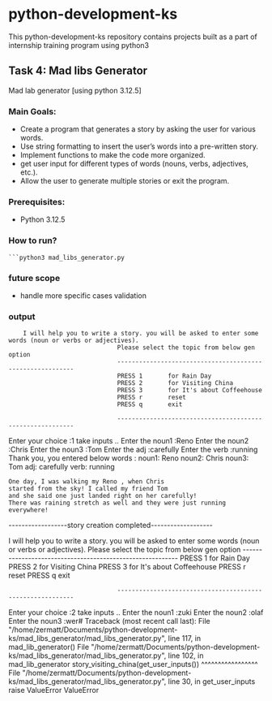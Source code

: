 # python-development-ks
This python-development-ks repository contains projects built as a part of internship training program using python3

## Task 4: Mad libs Generator
Mad lab generator [using python 3.12.5]


### Main Goals:
- Create a program that generates a story by asking the user for various words.
- Use string formatting to insert the user’s words into a pre-written story.
- Implement functions to make the code more organized.
- get user input for different types of words (nouns, verbs, adjectives, etc.).
- Allow the user to generate multiple stories or exit the program.

### Prerequisites:
- Python 3.12.5

### How to run?
    ```python3 mad_libs_generator.py

### future scope
- handle more specific  cases validation

### output

        I will help you to write a story. you will be asked to enter some words (noun or verbs or adjectives).
                                  Please select the topic from below gen option 
                                  ----------------------------------------------------------
                                  PRESS 1       for Rain Day
                                  PRESS 2       for Visiting China
                                  PRESS 3       for It's about Coffeehouse
                                  PRESS r       reset
                                  PRESS q       exit

                                  ----------------------------------------------------------

                                  
Enter your choice :1
take inputs ..
Enter the noun1 :Reno
Enter the noun2 :Chris
Enter the noun3 :Tom
Enter the adj :carefully
Enter the verb :running
Thank you, you entered below words :
noun1: Reno
noun2: Chris
noun3: Tom
adj: carefully
verb: running

    One day, I was walking my Reno , when Chris 
    started from the sky! I called my friend Tom 
    and she said one just landed right on her carefully! 
    There was raining stretch as well and they were just running everywhere! 
    
------------------story creation completed-------------------

 I will help you to write a story. you will be asked to enter some words (noun or verbs or adjectives).
                                  Please select the topic from below gen option 
                                  ----------------------------------------------------------
                                  PRESS 1       for Rain Day
                                  PRESS 2       for Visiting China
                                  PRESS 3       for It's about Coffeehouse
                                  PRESS r       reset
                                  PRESS q       exit

                                  ----------------------------------------------------------

                                  
Enter your choice :2
take inputs ..
Enter the noun1 :zuki
Enter the noun2 :olaf
Enter the noun3 :wer#
Traceback (most recent call last):
  File "/home/zermatt/Documents/python-development-ks/mad_libs_generator/mad_libs_generator.py", line 117, in <module>
    mad_lib_generator()
  File "/home/zermatt/Documents/python-development-ks/mad_libs_generator/mad_libs_generator.py", line 102, in mad_lib_generator
    story_visiting_china(get_user_inputs())
                         ^^^^^^^^^^^^^^^^^
  File "/home/zermatt/Documents/python-development-ks/mad_libs_generator/mad_libs_generator.py", line 30, in get_user_inputs
    raise  ValueError
ValueError